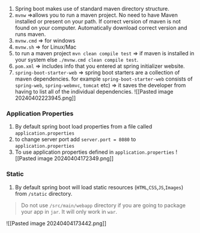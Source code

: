 1. Spring boot makes use of standard maven directory structure.
2. `mvnw` =>allows you to run a maven project. No need to have Maven installed or present on your path. If correct version of maven is not found on your computer. Automatically download correct version and runs maven.
3. `mvnw.cmd` => for windows
4. `mvnw.sh` => for Linux/Mac
5. to run a maven project `mvn clean compile test` => if maven is installed in your system else `./mvnw.cmd clean compile test`.
6. `pom.xml` => includes info that you entered at spring initializer website.
7. `spring-boot-starter-web` => spring boot starters are a collection of maven dependencies. for example `spring-boot-starter-web`  consists of `spring-web`, `spring-webmvc`, `tomcat` etc) => it saves the developer from having to list all of the individual dependencies.
![[Pasted image 20240402223945.png]]
### Application Properties
1. By default spring boot load properties from a file called `application.properties`
2. to change server port add `server.port = 8080` to `application.properties`
3. To use application properties defined in  `application.properties`
![[Pasted image 20240404172349.png]]
### Static
1. By default spring boot will load static resources (`HTML`,`CSS`,`JS`,`Images`) from `/static` directory.

> Do not use `/src/main/webapp` directory if you are going to package your app in `jar`. It will only work in `war`.

![[Pasted image 20240404173442.png]]
